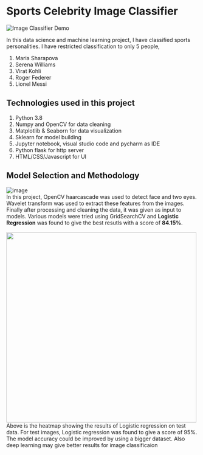 # Sports Celebrity Image Classifier
![Image Classifier Demo](https://github.com/ritwik4690/Image-Classifier/blob/master/demo.gif)

In this data science and machine learning project, I have classified sports personalities. I have restricted classification to only 5 people,
1) Maria Sharapova
2) Serena Williams
3) Virat Kohli
4) Roger Federer
5) Lionel Messi

## Technologies used in this project
1. Python 3.8
2. Numpy and OpenCV for data cleaning
3. Matplotlib & Seaborn for data visualization
4. Sklearn for model building
5. Jupyter notebook, visual studio code and pycharm as IDE
6. Python flask for http server
7. HTML/CSS/Javascript for UI

## Model Selection and Methodology
![image](https://github.com/ritwik4690/Image-Classifier/blob/master/model_performance.png)  
In this project, OpenCV haarcascade was used to detect face and two eyes. Wavelet transform was used to extract these features from the images. Finally after processing and cleaning the data, it was given as input to models. Various models were tried using GridSearchCV and **Logistic Regression** was found to give the best resutls with a score of **84.15%**.  
<br/>
<img src="https://github.com/ritwik4690/Image-Classifier/blob/master/heatmap.png" width="500">  
Above is the heatmap showing the results of Logistic regression on test data. For test images, Logistic regression was found to give a score of 95%. The model accuracy could be improved by using a bigger dataset. Also deep learning may give better results for image classificaion


